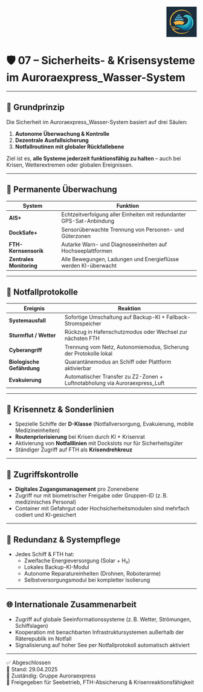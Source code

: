<p align="right">
  <img src="./Auroraexpress_Wasser_Logo.png" alt="Logo Auroraexpress Wasser" height="80">
</p>
<!--
Autor: Fabio Weidner
Version: 1.0
Sektion: Infrastruktur – Auroraexpress_Wasser
Veröffentlichung: April 2025
-->

# 🛡 07 – Sicherheits- & Krisensysteme im Auroraexpress_Wasser-System

---

## 🧱 Grundprinzip

Die Sicherheit im Auroraexpress_Wasser-System basiert auf drei Säulen:

1. **Autonome Überwachung & Kontrolle**
2. **Dezentrale Ausfallsicherung**
3. **Notfallroutinen mit globaler Rückfallebene**

Ziel ist es, **alle Systeme jederzeit funktionsfähig zu halten** – auch bei Krisen, Wetterextremen oder globalen Ereignissen.

---

## 📡 Permanente Überwachung

| System | Funktion |
|--------|----------|
| **AIS+** | Echtzeitverfolgung aller Einheiten mit redundanter GPS-Sat-Anbindung |
| **DockSafe+** | Sensorüberwachte Trennung von Personen- und Güterzonen |
| **FTH-Kernsensorik** | Autarke Warn- und Diagnoseeinheiten auf Hochseeplattformen |
| **Zentrales Monitoring** | Alle Bewegungen, Ladungen und Energieflüsse werden KI-überwacht |

---

## 🔄 Notfallprotokolle

| Ereignis | Reaktion |
|----------|----------|
| **Systemausfall** | Sofortige Umschaltung auf Backup-KI + Fallback-Stromspeicher |
| **Sturmflut / Wetter** | Rückzug in Hafenschutzmodus oder Wechsel zur nächsten FTH |
| **Cyberangriff** | Trennung vom Netz, Autonomiemodus, Sicherung der Protokolle lokal |
| **Biologische Gefährdung** | Quarantänemodus an Schiff oder Plattform aktivierbar |
| **Evakuierung** | Automatischer Transfer zu Z2-Zonen + Luftnotabholung via Auroraexpress_Luft |

---

## 🛟 Krisennetz & Sonderlinien

- Spezielle Schiffe der **D-Klasse** (Notfallversorgung, Evakuierung, mobile Medizineinheiten)
- **Routenpriorisierung** bei Krisen durch KI + Krisenrat
- Aktivierung von **Notfalllinien** mit Dockslots nur für Sicherheitsgüter
- Ständiger Zugriff auf FTH als **Krisendrehkreuz**

---

## 🔐 Zugriffskontrolle

- **Digitales Zugangsmanagement** pro Zonenebene
- Zugriff nur mit biometrischer Freigabe oder Gruppen-ID (z. B. medizinisches Personal)
- Container mit Gefahrgut oder Hochsicherheitsmodulen sind mehrfach codiert und KI-gesichert

---

## 🧯 Redundanz & Systempflege

- Jedes Schiff & FTH hat:
  - Zweifache Energieversorgung (Solar + H₂)
  - Lokales Backup-KI-Modul
  - Autonome Reparatureinheiten (Drohnen, Roboterarme)
  - Selbstversorgungsmodul bei kompletter Isolierung

---

## 🌐 Internationale Zusammenarbeit

- Zugriff auf globale Seeinformationssysteme (z. B. Wetter, Strömungen, Schiffslagen)
- Kooperation mit benachbarten Infrastruktursystemen außerhalb der Räterepublik im Notfall
- Signalisierung auf hoher See per Notfallprotokoll automatisch aktiviert

---

✅ Abgeschlossen  
📅 Stand: 29.04.2025  
🏩 Zuständig: Gruppe Auroraexpress  
🔐 Freigegeben für Seebetrieb, FTH-Absicherung & Krisenreaktionsfähigkeit
